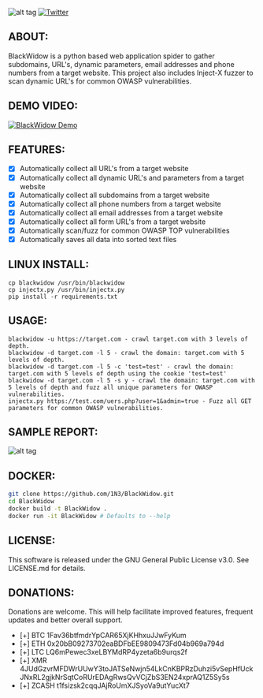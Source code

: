 ![alt tag](https://github.com/1N3/BlackWidow/blob/master/blackwidowlogo.png)
[![Twitter](https://github.com/1N3/BlackWidow/blob/master/blackwidowlogo.png)](https://twitter.com/intent/tweet?text=Black%20Widow:%20https://github.com/1N3/BlackWidow&url=https://github.com/1N3/BlackWidow)

## ABOUT:
BlackWidow is a python based web application spider to gather subdomains, URL's, dynamic parameters, email addresses and phone numbers from a target website. This project also includes Inject-X fuzzer to scan dynamic URL's for common OWASP vulnerabilities.

## DEMO VIDEO:
[![BlackWidow Demo](https://i.ytimg.com/vi/mch8ht47taY/hqdefault.jpg)](https://www.youtube.com/watch?v=mch8ht47taY)

## FEATURES:
- [x] Automatically collect all URL's from a target website
- [x] Automatically collect all dynamic URL's and parameters from a target website
- [x] Automatically collect all subdomains from a target website
- [x] Automatically collect all phone numbers from a target website
- [x] Automatically collect all email addresses from a target website
- [x] Automatically collect all form URL's from a target website
- [X] Automatically scan/fuzz for common OWASP TOP vulnerabilities
- [x] Automatically saves all data into sorted text files

## LINUX INSTALL:
```
cp blackwidow /usr/bin/blackwidow 
cp injectx.py /usr/bin/injectx.py
pip install -r requirements.txt
```

## USAGE:
```
blackwidow -u https://target.com - crawl target.com with 3 levels of depth.
blackwidow -d target.com -l 5 - crawl the domain: target.com with 5 levels of depth.
blackwidow -d target.com -l 5 -c 'test=test' - crawl the domain: target.com with 5 levels of depth using the cookie 'test=test'
blackwidow -d target.com -l 5 -s y - crawl the domain: target.com with 5 levels of depth and fuzz all unique parameters for OWASP vulnerabilities.
injectx.py https://test.com/uers.php?user=1&admin=true - Fuzz all GET parameters for common OWASP vulnerabilities.
```

## SAMPLE REPORT:
![alt tag](https://github.com/1N3/BlackWidow/blob/master/blackwidow-report1.png)

## DOCKER:
```bash
git clone https://github.com/1N3/BlackWidow.git
cd BlackWidow
docker build -t BlackWidow .
docker run -it BlackWidow # Defaults to --help

```

## LICENSE:
This software is released under the GNU General Public License v3.0. See LICENSE.md for details.

## DONATIONS:
Donations are welcome. This will help facilitate improved features, frequent updates and better overall support.
- [+] BTC 1Fav36btfmdrYpCAR65XjKHhxuJJwFyKum
- [+] ETH 0x20bB09273702eaBDFbEE9809473Fd04b969a794d
- [+] LTC LQ6mPewec3xeLBYMdRP4yzeta6b9urqs2f
- [+] XMR 4JUdGzvrMFDWrUUwY3toJATSeNwjn54LkCnKBPRzDuhzi5vSepHfUckJNxRL2gjkNrSqtCoRUrEDAgRwsQvVCjZbS3EN24xprAQ1Z5Sy5s
- [+] ZCASH t1fsizsk2cqqJAjRoUmXJSyoVa9utYucXt7